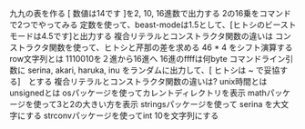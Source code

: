 九九の表を作る
[ 数値は14です ]を2, 10, 16進数で出力する
2の16乗をコマンドで2つでやってみる
定数を使って、beast-modeは1.5として、[ヒトシのビーストモードは4.5です]と出力する
複合リテラルとコンストラクタ関数の違いは
コンストラクタ関数を使って、ヒトシと芹那の差を求める
46 * 4 をシフト演算する
row文字列とは
1110010を２進から16進へ
16進のffffは何byte
コマンドライン引数に serina, akari, haruka, inu をランダムに出力して、[ ヒトシは ~ で妥協する]　とする
複合リテラルとコンストラクタ関数の違いは?
unix時間とは
unsignedとは
osパッケージを使ってカレントディレクトリを表示
mathパッケージを使って3と2の大きい方を表示
stringsパッケージを使って serina を大文字にする
strconvパッケージを使ってint 10を文字列にする

